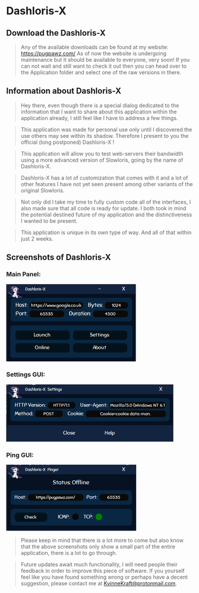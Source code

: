 # Dashloris-X
## Download the Dashloris-X
>Any of the available downloads can be found at my website: https://pugpawz.com/
> As of now the website is undergoing maintenance but it should
>be available to everyone, very soon!  If you can not wait and still want to check it out then you
>can head over to the Application folder and select one of the raw versions in there.

## Information about Dashloris-X
>Hey there, even though there is a special dialog dedicated
>to the information that I want to share about this application
>within the application already, I still feel like I have to
>address a few things.

>This application was made for personal use only until I discovered
>the use others may see within its shadow.  Therefore I present to
>you the official (long postponed) Dashloris-X !

>This application will allow you to test web-servers their bandwidth using a more
>advanced version of Slowloris, going by the name of Dashloris-X.

>Dashloris-X has a lot of customization that comes with it and a lot
>of other features I have not yet seen present among other variants of
>the original Slowloris.

>Not only did I take my time to fully custom code all of the interfaces, I
>also made sure that all code is ready for update.  I both took in mind the 
>potential destined future of my application and the distinctiveness I wanted
>to be present.  

>This application is unique in its own type of way.  And all of that within
>just 2 weeks.

## Screenshots of Dashloris-X
### Main Panel:
![Main GUI](Screenshots/main-gui.png)
### Settings GUI:
![Settings GUI](Screenshots/settings-gui.png)
### Ping GUI:
![Ping GUI](Screenshots/ping-gui.png)

>Please keep in mind that there is a lot more to come but also
>know that the above screenshots only show a small part of the 
>entire application, there is a lot to go through.  

>Future updates await much functionality, I will need people their 
>feedback in order to improve this piece of software.  If you yourself
>feel like you have found something wrong or perhaps have a decent
>suggestion, please contact me at KvinneKraft@protonmail.com.